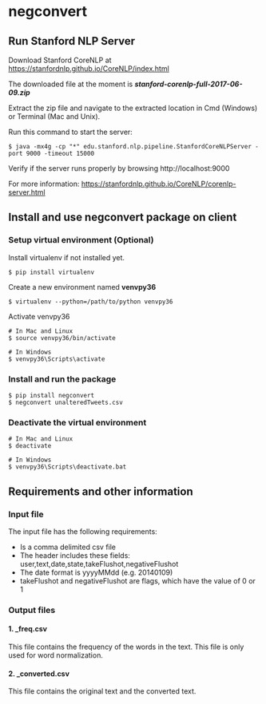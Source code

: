 # negconvert
## Run Stanford NLP Server

Download Stanford CoreNLP at https://stanfordnlp.github.io/CoreNLP/index.html

The downloaded file at the moment is __*stanford-corenlp-full-2017-06-09.zip*__

Extract the zip file and navigate to the extracted location in Cmd (Windows) or Terminal (Mac and Unix).

Run this command to start the server:
```
$ java -mx4g -cp "*" edu.stanford.nlp.pipeline.StanfordCoreNLPServer -port 9000 -timeout 15000
```
Verify if the server runs properly by browsing http://localhost:9000

For more information: https://stanfordnlp.github.io/CoreNLP/corenlp-server.html

## Install and use negconvert package on client

### Setup virtual environment (Optional)
Install virtualenv if not installed yet.
```
$ pip install virtualenv
```
Create a new environment named __venvpy36__
```
$ virtualenv --python=/path/to/python venvpy36
```
Activate venvpy36
```
# In Mac and Linux
$ source venvpy36/bin/activate
```
```
# In Windows
$ venvpy36\Scripts\activate
```
### Install and run the package
```
$ pip install negconvert
$ negconvert unalteredTweets.csv
```
### Deactivate the virtual environment
```
# In Mac and Linux
$ deactivate
```
```
# In Windows
$ venvpy36\Scripts\deactivate.bat
```
## Requirements and other information
### Input file
The input file has the following requirements:
- Is a comma delimited csv file
- The header includes these fields: user,text,date,state,takeFlushot,negativeFlushot
- The date format is yyyyMMdd (e.g. 20140109)
- takeFlushot and negativeFlushot are flags, which have the value of 0 or 1

### Output files
#### 1. _freq.csv
This file contains the frequency of the words in the text. This file is only used for word normalization.
#### 2. _converted.csv
This file contains the original text and the converted text.
